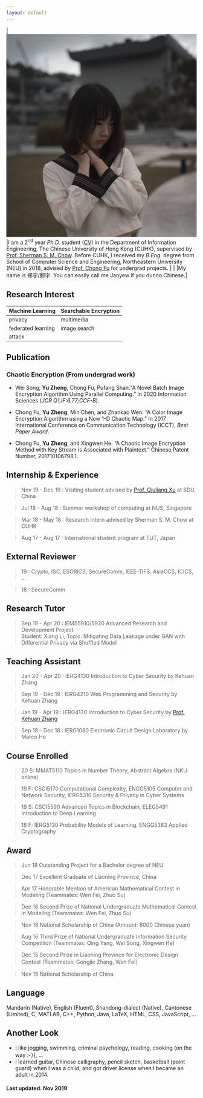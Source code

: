 ```yaml
---
layout: default
---
```


| <img src="/assets/images/me.png" width="650"> |I am a 2<sup>nd</sup> year _Ph.D._ student ([CV](https://www.dropbox.com/s/6r26jvh28hkrmuy/resume.pdf?dl=0)) in the Department of Information Engineering, The Chinese University of Hong Kong (CUHK), supervised by [Prof. Sherman S. M. Chow](http://staff.ie.cuhk.edu.hk/~smchow/). Before CUHK, I received my _B.Eng._ degree from School of Computer Science and Engineering, Northeastern University (NEU) in 2018, advised by [Prof. Chong Fu](http://www.cse.neu.edu.cn/2019/0314/c6641a157526/page.htm) for undergrad projects. | 
|                 |My name is 郑宇/鄭宇. You can easily call me Janyew if you dunno Chinese.|

## Research Interest

| Machine Learning | Searchable Encryption  | 
|:-------------|:------------------|
|  privacy     | multimedia        | 
|  federated learning | image search      | 
|  attack   |                   |  


## Publication 

### Chaotic Encryption (From undergrad work)

*  Wei Song, **Yu Zheng**, Chong Fu, Pufang Shan.“A Novel Batch Image Encryption Algorithm Using Parallel Computing.” In 2020 Information Sciences (_JCR Q1,IF:6.77;CCF-B_).

*  Chong Fu, **Yu Zheng**, Min Chen, and Zhankao Wen. “A Color Image Encryption Algorithm using a New 1-D Chaotic Map.” In 2017 International Conference on Communication Technology (ICCT), _Best Paper Award_.

*  Chong Fu, **Yu Zheng**, and Xingwen He. “A Chaotic Image Encryption Method with Key Stream is Associated with Plaintext.” Chinese Patent Number, 201710106798.1.

## Internship & Experience
> Nov 19 - Dec 19 : Visiting student advised by [Prof. Qiuliang Xu](http://faculty.sdu.edu.cn/xuqiuliang/zh_CN/index/407159/list/index.htm) at SDU, China

> Jul 18 - Aug 18 : Summer workshop of computing at NUS, Singapore

> Mar 18 - May 18 : Research intern advised by Sherman S. M. Chow at CUHK

> Aug 17 - Aug 17 : International student program at TUT, Japan

## External Reviewer

>   19 : Crypto, ISC, ESORICS, SecureComm, IEEE-TIFS, AsiaCCS, ICICS, ...

>   18 : SecureComm

## Research Tutor

> Sep 19 - Apr 20 : IEMS5910/5920 Advanced Research and Development Project <br>
Student: Xiang Li, Topic: Mitigating Data Leakage under GAN with Differential Privacy via Shuffled Model

## Teaching Assistant
> Jan 20 - Apr 20 : IERG4130 Introduction to Cyber Security by Kehuan Zhang

> Sep 19 - Dec 19 : IERG4210 Web Programming and Security by Kehuan Zhang

> Jan 19 - Apr 19 : IERG4130 Introduction to Cyber Security by [Prof. Kehuan Zhang](https://staff.ie.cuhk.edu.hk/~khzhang/)

> Sep 18 - Dec 18 : IERG1080 Electronic Circuit Design Laboratory by Marco Ho

## Course Enrolled
>20 S: MMAT5110 Topics in Number Theory, Abstract Algebra (NKU online)

>19 F: CSCI5170 Computational Complexity, ENGG5105 Computer and Network Security, IERG5310 Security & Privacy in Cyber Systems 

>19 S: CSCI5590 Advanced Topics in Blockchain, ELEG5491 Introduction to Deep Learning

>18 F: IERG5130 Probability Models of Learning, ENGG5383 Applied Cryptography

## Award

> Jun 18 Outstanding Project for a Bachelor degree of NEU 

> Dec 17 Excellent Graduate of Liaoning Province, China

> Apr 17 Honorable Mention of American Mathematical Contest in Modeling (Teammates: Wen Fei, Zhuo Su)

> Dec 16 Second Prize of National Undergraduate Mathematical Contest in Modeling (Teammates: Wen Fei, Zhuo Su)

> Nov 16 National Scholarship of China (Amount: 8000 Chinese yuan)

> Aug 16 Third Prize of National Undergraduate Information Security Competition (Teammates: Qing Yang, Wei Song, Xingwen He)

> Dec 15 Second Prize in Liaoning Province for Electronic Design Contest (Teammates: Gongjie Zhang, Wen Fei）

> Nov 15 National Scholarship of China

## Language

Mandarin (Native), English (Fluent), 
Shandong-dialect (Native), Cantonese (Limited), C, MATLAB, C++, Python, Java, LaTeX, HTML, CSS, JavaScript, ...

## Another Look
-	I like jogging, swimming, criminal psychology, reading, cooking (on the way :-）), ...
-   I learned guitar, Chinese calligraphy, pencil sketch, basketball (point guard) when I was a child, and got driver license when I became an adult in 2014.

#### Last updated: Nov	 2019


